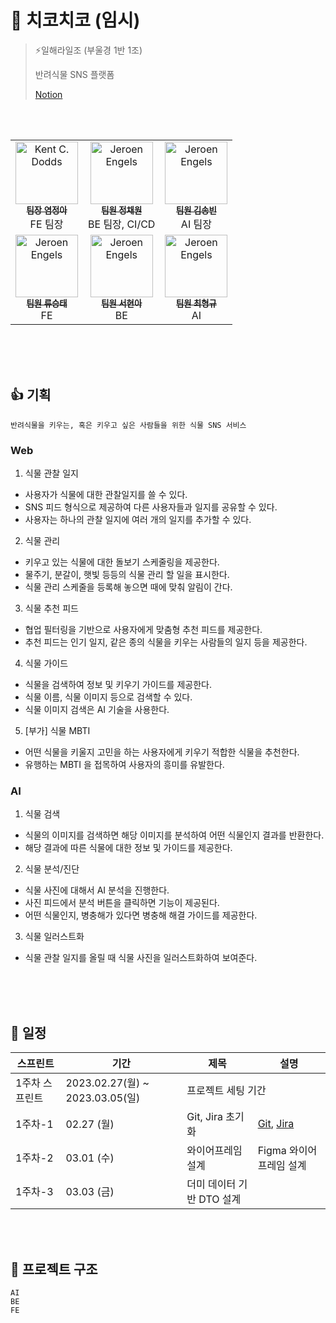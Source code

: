 # 🌱 치코치코 (임시)

> ⚡일해라일조 (부울경 1반 1조)
>
> 반려식물 SNS 플랫폼
>
> [Notion](https://www.notion.so/yeomss/5124ae734ee54c5bbecc120cf571f55b)

<table>
  <tbody>
    <tr>
      <td align="center">
        <a href="https://github.com/yeomss">
            <img src="https://avatars.githubusercontent.com/u/50233862?v=4" width="100px;" alt="Kent C. Dodds"/>
            <br />
            <sub><b>팀장 염정아</b></sub>
        </a>
        <div>FE 팀장</div>
      </td>
      <br />
      <td align="center">
        <a href="https://github.com/noonmap">
            <img src="https://avatars.githubusercontent.com/u/36250213?v=4" width="100px;" alt="Jeroen Engels"/>
            <br />
            <sub><b>팀원 정채원</b></sub>
        </a>
        <br />
        <div>BE 팀장, CI/CD</div>
      </td>
      <br/>
      <td align="center">
        <a href="https://github.com/dhyunee">
            <img src="https://avatars.githubusercontent.com/u/101089655?v=4" width="100px;" alt="Jeroen Engels"/>
            <br />
            <sub><b>팀원 김송빈</b></sub>
        </a>
        <br />
        <div>AI 팀장</div>
      </td>
    </tr>
    <tr>
      <td align="center">
        <a href="https://github.com/noonmap">
            <img src="https://avatars.githubusercontent.com/u/36250213?v=4" width="100px;" alt="Jeroen Engels"/>
            <br />
            <sub><b>팀원 류승태</b></sub>
        </a>
        <br />
        <div>FE</div>
      </td>
      <td align="center">
        <a href="https://github.com/hyeonaseome">
            <img src="https://avatars.githubusercontent.com/u/109887404?v=4" width="100px;" alt="Jeroen Engels"/>
            <br />
            <sub><b>팀원 서현아</b></sub>
        </a>
        <br />
        <div>BE</div>
      </td>
      <td align="center">
        <a href="https://github.com/hyeonaseome">
            <img src="https://avatars.githubusercontent.com/u/109887404?v=4" width="100px;" alt="Jeroen Engels"/>
            <br />
            <sub><b>팀원 최형규</b></sub>
        </a>
        <br />
        <div>AI</div>
      </td>
    </tr>
    </tbody>
</table>

<br/>
<br/>
<br/>

## 👍 기획
```
반려식물을 키우는, 혹은 키우고 싶은 사람들을 위한 식물 SNS 서비스
```

### Web
1. 식물 관찰 일지
- 사용자가 식물에 대한 관찰일지를 쓸 수 있다.
- SNS 피드 형식으로 제공하여 다른 사용자들과 일지를 공유할 수 있다.
- 사용자는 하나의 관찰 일지에 여러 개의 일지를 추가할 수 있다.

2. 식물 관리
- 키우고 있는 식물에 대한 돌보기 스케줄링을 제공한다.
- 물주기, 분갈이, 햇빛 등등의 식물 관리 할 일을 표시한다.
- 식물 관리 스케줄을 등록해 놓으면 때에 맞춰 알림이 간다.

3. 식물 추천 피드
- 협업 필터링을 기반으로 사용자에게 맞춤형 추천 피드를 제공한다.
- 추천 피드는 인기 일지, 같은 종의 식물을 키우는 사람들의 일지 등을 제공한다.

4. 식물 가이드
- 식물을 검색하여 정보 및 키우기 가이드를 제공한다.
- 식물 이름, 식물 이미지 등으로 검색할 수 있다.
- 식물 이미지 검색은 AI 기술을 사용한다.

5. [부가] 식물 MBTI
- 어떤 식물을 키울지 고민을 하는 사용자에게 키우기 적합한 식물을 추천한다.
- 유행하는 MBTI 을 접목하여 사용자의 흥미를 유발한다.


### AI
1. 식물 검색
- 식물의 이미지를 검색하면 해당 이미지를 분석하여 어떤 식물인지 결과를 반환한다.
- 해당 결과에 따른 식물에 대한 정보 및 가이드를 제공한다.

2. 식물 분석/진단
- 식물 사진에 대해서 AI 분석을 진행한다.
- 사진 피드에서 분석 버튼을 클릭하면 기능이 제공된다.
- 어떤 식물인지, 병충해가 있다면 병충해 해결 가이드를 제공한다.

3. 식물 일러스트화
- 식물 관찰 일지를 올릴 때 식물 사진을 일러스트화하여 보여준다.


<br/>
<br/>
<br/>

## 📅 일정

<table>
  <thead>
    <tr>
      <th>스프린트</th>
      <th>기간</th>
      <th>제목</th>
      <th>설명</th>
    </tr>
  </thead>
  <tbody>
    <tr>
      <td>1주차 스프린트</td>
      <td>2023.02.27(월) ~ 2023.03.05(일)</td>
      <td colspan=2>프로젝트 세팅 기간</td>
    </tr>
    <tr>
      <td>1주차-1</td>
      <td>02.27 (월)</td>
      <td>Git, Jira 초기화</td>
      <td>
        <a href="https://lab.ssafy.com/s08-ai-image-sub1/S08P21E101">Git</a>,
        <a href="https://ssafy.atlassian.net/jira/software/c/projects/S08P21E101/boards/1565">Jira</a>
      </td>
    </tr>
    <tr>
      <td>1주차-2</td>
      <td>03.01 (수)</td>
      <td>와이어프레임 설계</td>
      <td>
        Figma 와이어프레임 설계
      </td>
    </tr>
    <tr>
      <td>1주차-3</td>
      <td>03.03 (금)</td>
      <td>더미 데이터 기반 DTO 설계</td>
      <td>
      </td>
    </tr>
  </tbody>
</table>

<br/>
<br/>

## 📁 프로젝트 구조

```
AI
BE
FE
```

<br/>
<br/>
